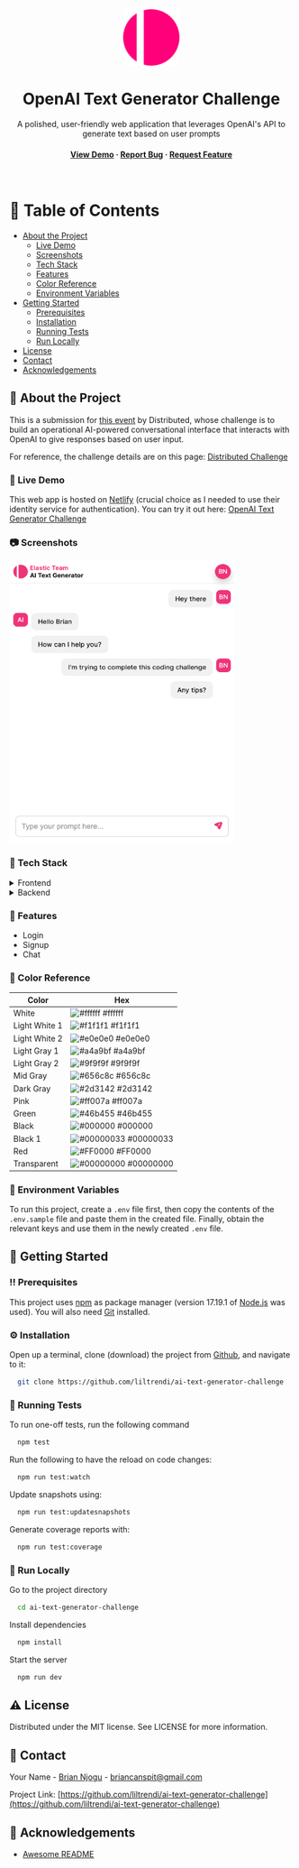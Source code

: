 <div align="center">

  <img src="public/static/images/app-logo.svg" alt="logo" width="100" height="auto" />
  <h1>OpenAI Text Generator Challenge</h1>
  
  <p>
    A polished, user-friendly web application that leverages OpenAI's API to generate text based on user prompts 
  </p>

<h4>
    <a href="https://ai-text-generator-challenge.netlify.app">View Demo</a>
  <span> · </span>
    <a href="https://github.com/liltrendi/ai-text-generator-challenge/issues/">Report Bug</a>
  <span> · </span>
    <a href="https://github.com/liltrendi/ai-text-generator-challenge/issues/">Request Feature</a>
  </h4>
</div>

<br />

<!-- Table of Contents -->

# :notebook_with_decorative_cover: Table of Contents

-   [About the Project](#star2-about-the-project)
    -   [Live Demo](#triangular_flag_on_post-live-demo)
    -   [Screenshots](#camera-screenshots)
    -   [Tech Stack](#space_invader-tech-stack)
    -   [Features](#dart-features)
    -   [Color Reference](#art-color-reference)
    -   [Environment Variables](#key-environment-variables)
-   [Getting Started](#toolbox-getting-started)
    -   [Prerequisites](#bangbang-prerequisites)
    -   [Installation](#gear-installation)
    -   [Running Tests](#test_tube-running-tests)
    -   [Run Locally](#running-run-locally)
-   [License](#warning-license)
-   [Contact](#handshake-contact)
-   [Acknowledgements](#gem-acknowledgements)

<!-- About the project -->

## :star2: About the Project

This is a submission for [this event](https://community.distributed.com/networks/events/117733) by Distributed, whose challenge is to build an operational AI-powered conversational interface that interacts with OpenAI to give responses based on user input.

For reference, the challenge details are on this page: [Distributed Challenge](https://649cd07e63b6a10f6bd568d0--gentle-cat-7fd94b.netlify.app/challenge)

<!-- Live Demo -->

### :triangular_flag_on_post: Live Demo

This web app is hosted on [Netlify](https://netlify.com) (crucial choice as I needed to use their identity service for authentication). You can try it out here: [OpenAI Text Generator Challenge](https://ai-text-generator-challenge.netlify.app)

<!-- Screenshots -->

### :camera: Screenshots

<div align="left"> 
  <img src="public/static/images/demo-chat-ui.png" alt="screenshot" width="400" height="500" />
</div>

<!-- TechStack -->

### :space_invader: Tech Stack

<details>
  <summary>Frontend</summary>
  <ul>
    <li><a href="https://reactjs.org/">React.js</a> - viewing library</li>
    <li><a href="https://www.typescriptlang.org/">Typescript</a> - type safety</li>
    <li><a href="https://styled-components.com/">Styled components</a> - styles organization</li>
    <li><a href="https://storybook.js.org/">Storybook</a> - component library</li>
    <li><a href="https://nextjs.org/">Next.js</a> - static site generator</li>
  </ul>
</details>

<details>
  <summary>Backend</summary>
  <ul>
    <li><a href="https://netlify.com">Netlify</a> - deployment</li>
    <li><a href="https://docs.netlify.com/visitor-access/identity/">Identity</a> - authentication</li>
    <li><a href="https://www.netlify.com/products/functions/">Cloud Functions</a> - lambda endpoints</li>
    <li><a href="https://developer.mozilla.org/en-US/docs/Web/API/IndexedDB_API">IndexedDB</a> - local message persistence</li>
  </ul>
</details>

<!-- Features -->

### :dart: Features

-   Login
-   Signup
-   Chat

<!-- Color Reference -->

### :art: Color Reference

| Color         | Hex                                                                    |
| ------------- | ---------------------------------------------------------------------- |
| White         | ![#ffffff](https://via.placeholder.com/10/ffffff?text=+) #ffffff       |
| Light White 1 | ![#f1f1f1](https://via.placeholder.com/10/f1f1f1?text=+) #f1f1f1       |
| Light White 2 | ![#e0e0e0](https://via.placeholder.com/10/e0e0e0?text=+) #e0e0e0       |
| Light Gray 1  | ![#a4a9bf](https://via.placeholder.com/10/a4a9bf?text=+) #a4a9bf       |
| Light Gray 2  | ![#9f9f9f](https://via.placeholder.com/10/9f9f9f?text=+) #9f9f9f       |
| Mid Gray      | ![#656c8c](https://via.placeholder.com/10/656c8c?text=+) #656c8c       |
| Dark Gray     | ![#2d3142](https://via.placeholder.com/10/2d3142?text=+) #2d3142       |
| Pink          | ![#ff007a](https://via.placeholder.com/10/ff007a?text=+) #ff007a       |
| Green         | ![#46b455](https://via.placeholder.com/10/46b455?text=+) #46b455       |
| Black         | ![#000000](https://via.placeholder.com/10/000000?text=+) #000000       |
| Black 1       | ![#00000033](https://via.placeholder.com/10/00000033?text=+) #00000033 |
| Red           | ![#FF0000](https://via.placeholder.com/10/FF0000?text=+) #FF0000       |
| Transparent   | ![#00000000](https://via.placeholder.com/10/00000000?text=+) #00000000 |

<!-- Env Variables -->

### :key: Environment Variables

To run this project, create a `.env` file first, then copy the contents of the `.env.sample` file and paste them in the created file. Finally, obtain the relevant keys and use them in the newly created `.env` file.

<!-- Getting Started -->

## :toolbox: Getting Started

<!-- Prerequisites -->

### :bangbang: Prerequisites

This project uses [npm](npmjs.com) as package manager (version 17.19.1 of [Node.js](https://nodejs.org) was used). You will also need [Git](https://git-scm.com) installed.

<!-- Installation -->

### :gear: Installation

Open up a terminal, clone (download) the project from [Github](https://github.com/liltrendi/ai-text-generator-challenge), and navigate to it:

```bash
  git clone https://github.com/liltrendi/ai-text-generator-challenge
```

<!-- Running Tests -->

### :test_tube: Running Tests

To run one-off tests, run the following command

```bash
  npm test
```

Run the following to have the reload on code changes:

```bash
  npm run test:watch
```

Update snapshots using:

```bash
  npm run test:updatesnapshots
```

Generate coverage reports with:

```bash
  npm run test:coverage
```

<!-- Run Locally -->

### :running: Run Locally

Go to the project directory

```bash
  cd ai-text-generator-challenge
```

Install dependencies

```bash
  npm install
```

Start the server

```bash
  npm run dev
```

<!-- License -->

## :warning: License

Distributed under the MIT license. See LICENSE for more information.

<!-- Contact -->

## :handshake: Contact

Your Name - [Brian Njogu](https://brayo.co) - briancanspit@gmail.com

Project Link: [https://github.com/liltrendi/ai-text-generator-challenge](https://github.com/liltrendi/ai-text-generator-challenge)

<!-- Acknowledgments -->

## :gem: Acknowledgements

-   [Awesome README](https://github.com/Louis3797/awesome-readme-template)
